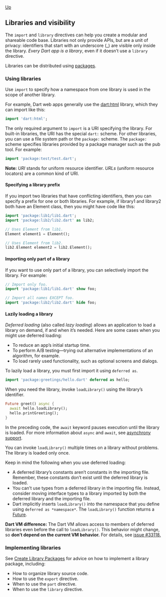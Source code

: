 [Up](./index.md)

##  Libraries and visibility

The `import` and `library` directives can help you create a modular and shareable code base. Libraries not only provide APIs, but are a unit of privacy: identifiers that start with an underscore (_) are visible only inside the library. *Every Dart app is a library*, even if it doesn’t use a `library` directive.

Libraries can be distributed using [packages](https://dart.dev/guides/packages).

###  Using libraries

Use `import` to specify how a namespace from one library is used in the scope of another library.

For example, Dart web apps generally use the [dart:html](https://api.dartlang.org/stable/dart-html) library, which they can import like this:

```dart
import 'dart:html';
```

The only required argument to `import` is a URI specifying the library. For built-in libraries, the URI has the special `dart:` scheme. For other libraries, you can use a file system path or the `package:` scheme. The `package:` scheme specifies libraries provided by a package manager such as the pub tool. For example:

```dart
import 'package:test/test.dart';
```

**Note:** *URI* stands for uniform resource identifier. *URLs* (uniform resource locators) are a common kind of URI.

#### Specifying a library prefix

If you import two libraries that have conflicting identifiers, then you can specify a prefix for one or both libraries. For example, if library1 and library2 both have an Element class, then you might have code like this:

```dart
import 'package:lib1/lib1.dart';
import 'package:lib2/lib2.dart' as lib2;

// Uses Element from lib1.
Element element1 = Element();

// Uses Element from lib2.
lib2.Element element2 = lib2.Element();
```

#### Importing only part of a library

If you want to use only part of a library, you can selectively import the library. For example:

```dart
// Import only foo.
import 'package:lib1/lib1.dart' show foo;

// Import all names EXCEPT foo.
import 'package:lib2/lib2.dart' hide foo;
```



#### Lazily loading a library

*Deferred loading* (also called *lazy loading*) allows an application to load a library on demand, if and when it’s needed. Here are some cases when you might use deferred loading:

- To reduce an app’s initial startup time.
- To perform A/B testing—trying out alternative implementations of an algorithm, for example.
- To load rarely used functionality, such as optional screens and dialogs.

To lazily load a library, you must first import it using `deferred as`.

```dart
import 'package:greetings/hello.dart' deferred as hello;
```

When you need the library, invoke `loadLibrary()` using the library’s identifier.

```dart
Future greet() async {
  await hello.loadLibrary();
  hello.printGreeting();
}
```

In the preceding code, the `await` keyword pauses execution until the library is loaded. For more information about `async` and `await`, see [asynchrony support](https://dart.dev/guides/language/language-tour#asynchrony-support).

You can invoke `loadLibrary()` multiple times on a library without problems. The library is loaded only once.

Keep in mind the following when you use deferred loading:

- A deferred library’s constants aren’t constants in the importing file. Remember, these constants don’t exist until the deferred library is loaded.
- You can’t use types from a deferred library in the importing file. Instead, consider moving interface types to a library imported by both the deferred library and the importing file.
- Dart implicitly inserts `loadLibrary()` into the namespace that you define using `deferred as *namespace*`. The `loadLibrary()` function returns a [Future](https://dart.dev/guides/libraries/library-tour#future).

**Dart VM difference:** The Dart VM allows access to members of deferred libraries even before the call to `loadLibrary()`. This behavior might change, so **don’t depend on the current VM behavior.** For details, see [issue #33118.](https://github.com/dart-lang/sdk/issues/33118)

###  Implementing libraries

See [Create Library Packages](https://dart.dev/guides/libraries/create-library-packages) for advice on how to implement a library package, including:

- How to organize library source code.
- How to use the `export` directive.
- When to use the `part` directive.
- When to use the `library` directive.

